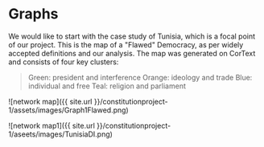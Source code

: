 # Graphs
 
 We would like to start with the case study of Tunisia, which is a focal point of our project. 
 This is the map of a "Flawed" Democracy, as per widely accepted definitions and our analysis. The map was generated on CorText and consists of four key clusters: 
 
> Green: president and interference
> Orange: ideology and trade
> Blue: individual and free
> Teal: religion and parliament
 

 ![network map]({{ site.url }}/constitutionproject-1/assets/images/Graph1Flawed.png)  
 
 
 
 ![network map1]({{ site.url }}/constitutionproject-1/aseets/images/TunisiaDI.png) 

